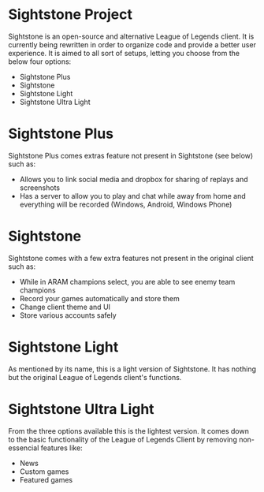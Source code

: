 # Sightstone Project
Sightstone is an open-source and alternative League of Legends client. It is currently being rewritten in order to organize code and provide a better user experience. 
It is aimed to all sort of setups, letting you choose from the below four options:
  * Sightstone Plus
  * Sightstone
  * Sightstone Light
  * Sightstone Ultra Light

# Sightstone Plus
Sightstone Plus comes extras feature not present in Sightstone (see below) such as:
  * Allows you to link social media and dropbox for sharing of replays and screenshots
  * Has a server to allow you to play and chat while away from home and everything will be recorded (Windows, Android, Windows Phone)



# Sightstone
Sightstone comes with a few extra features not present in the original client such as:
  * While in ARAM champions select, you are able to see enemy team champions
  * Record your games automatically and store them
  * Change client theme and UI
  * Store various accounts safely

# Sightstone Light
As mentioned by its name, this is a light version of Sightstone. It has nothing but the original League of Legends client's functions.

# Sightstone Ultra Light
From the three options available this is the lightest version. It comes down to the basic functionality of the League of Legends Client by  removing non-essencial features like:
  * News
  * Custom games
  * Featured games

